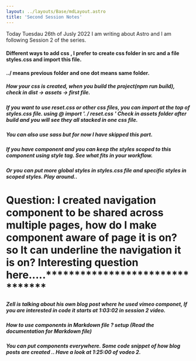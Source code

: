 ```yaml
---
layout: ../layouts/Base/mdLayout.astro
title: 'Second Session Notes'
---
```


Today Tuesdau 26th of Jusly 2022 I am writing about Astro and I am following Session 2 of the series.

#### Different ways to add css , I prefer to create css folder in src and a file styles.css and import this file.
#### ../ means previous folder and one dot means same folder.
##### How your css is created, when you build the project(npm run build), check in dist -> assets -> first file.

##### If you want to use reset.css or other css files, you can import at the top of styles.css file. using @  import '.    / reset.css ' Check in assets folder after build and you will see they all stacked in one css file.

##### You can also use sass but for now I have skipped this part.

##### If you have component and you can keep the styles scoped to this component using style tag. See what fits in your workflow.
##### Or you can put more global styles in styles.css file and specific styles in scoped styles. Play around..


# Question: I created navigation component to be shared across multiple pages, how do I make component aware of page it is on? so It can underline the navigation it is on? Interesting question here.....********************************

##### Zell is talking about his own blog post where he used vimeo componet, If you are interested in code it starts at 1:03:02 in session 2 video.

##### How to use components in Markdown file ? setup (Read the documentation for Markdown file)


##### You can put components everywhere. Some code snippet of how blog posts are created .. Have a look at 1:25:00 of vodeo 2. 